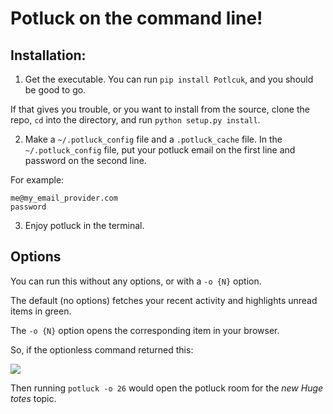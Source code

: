# Potluck on the command line!

## Installation:

1) Get the executable. You can run `pip install Potlcuk`, and you should be good to go.

If that gives you trouble, or you want to install from the source, clone the repo, `cd` into the directory, and run `python setup.py install`.

2) Make a `~/.potluck_config` file and a `.potluck_cache` file. In the `~/.potluck_config` file, put your potluck email on the first line and password on the second line.

For example:

```
me@my_email_provider.com
password
```

3) Enjoy potluck in the terminal.

## Options

You can run this without any options, or with a `-o {N}` option.

The default (no options) fetches your recent activity and highlights unread items in green.

The `-o {N}` option opens the corresponding item in your browser.

So, if the optionless command returned this:

![](http://f.cl.ly/items/39142o2g2y1v110M2Q1t/Screen%20Shot%202013-09-22%20at%202.12.05%20AM.png)

Then running `potluck -o 26` would open the potluck room for the *new Huge totes* topic.
